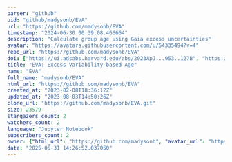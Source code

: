 ```yaml
---
parser: "github"
uid: "github/madysonb/EVA"
url: "https://github.com/madysonb/EVA"
timestamp: "2024-06-30 00:39:08.466664"
description: "Calculate group age using Gaia excess uncertainties"
avatar: "https://avatars.githubusercontent.com/u/54335494?v=4"
repo_url: "https://github.com/madysonb/EVA"
doi: ["https://ui.adsabs.harvard.edu/abs/2023ApJ...953..127B", "https://ui.adsabs.harvard.edu/abs/2024ascl.soft06014B/abstract"]
title: "EVA: Excess Variability-based Age"
name: "EVA"
full_name: "madysonb/EVA"
html_url: "https://github.com/madysonb/EVA"
created_at: "2023-02-08T18:36:12Z"
updated_at: "2023-08-03T14:50:26Z"
clone_url: "https://github.com/madysonb/EVA.git"
size: 23579
stargazers_count: 2
watchers_count: 2
language: "Jupyter Notebook"
subscribers_count: 2
owner: {"html_url": "https://github.com/madysonb", "avatar_url": "https://avatars.githubusercontent.com/u/54335494?v=4", "login": "madysonb", "type": "User"}
date: "2025-05-31 14:26:52.037050"
---
```

